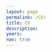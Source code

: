 ```yaml
---
layout: page
permalink: /CV/
title: CV
description: 
years: 
nav: true
---
```



<html lang="en">
<head>
    <meta charset="UTF-8">
    <title>Redirecting...</title>
    <script>
        <object data="collections/profile/PURDUE_ZEHUI_LU_CV_20241201.pdf" width="1000" height="1000" type="application/pdf"></object>
    </script>
</head>
<!-- <body>
    <p>If you are not redirected, please visit the page of our IRIS lab: <a href="https://asu-iris.github.io/" target="_blank">click here</a>.</p>
</body> -->
</html>
